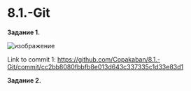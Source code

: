 # 8.1.-Git
**Задание 1.**  

![изображение][def]


[def]: https://user-images.githubusercontent.com/118304300/229773998-6483a318-f360-41c6-a068-747a9421d795.png

Link to commit 1: https://github.com/Copakaban/8.1.-Git/commit/cc2bb8080fbbfb8e013d643c337335c1d33e83d1  

**Задание 2.**  

